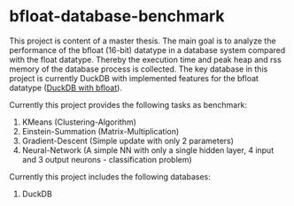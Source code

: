 # bfloat-database-benchmark
This project is content of a master thesis. The main goal is to analyze the performance of the bfloat (16-bit) datatype in a database system compared with the float datatype. Thereby the execution time and peak heap and rss memory of the database process is collected. The key database in this project is currently DuckDB with implemented features for the bfloat datatype ([DuckDB with bfloat](https://github.com/Christian20003/duckdb/tree/bfloat)).

Currently this project provides the following tasks as benchmark:
1. KMeans (Clustering-Algorithm)
2. Einstein-Summation (Matrix-Multiplication)
3. Gradient-Descent (Simple update with only 2 parameters)
4. Neural-Network (A simple NN with only a single hidden layer, 4 input and 3 output neurons - classification problem)

Currently this project includes the following databases:
1. DuckDB